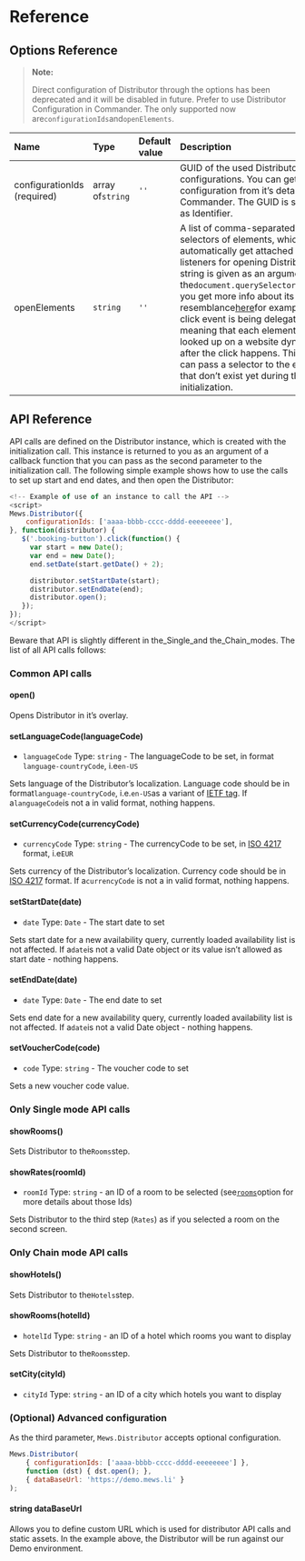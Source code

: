 # Reference

## Options Reference <a id="options-reference"></a>

> **Note:**
>
> Direct configuration of Distributor through the options has been deprecated and it will be disabled in future. Prefer to use Distributor Configuration in Commander. The only supported now are`configurationIds`and`openElements`.

| Name | Type | Default value | Description |
| :--- | :--- | :--- | :--- |
| configurationIds \(required\) | array of`string` | `''` | GUID of the used Distributor configurations.  You can get GUID of a configuration from it’s details page in Commander. The GUID is shown there as Identifier. |
| openElements | `string` | `''` | A list of comma-separated CSS selectors of elements, which will automatically get attached click event listeners for opening Distributor. The string is given as an argument to the`document.querySelectorAll`function, you get more info about its resemblance[here](https://developer.mozilla.org/en-US/docs/Web/API/Document/querySelectorAll)for example.  The click event is being delegated, meaning that each element is being looked up on a website dynamically after the click happens. This way you can pass a selector to the elements that don’t exist yet during the initialization. |

## API Reference <a id="api-reference"></a>

API calls are defined on the Distributor instance, which is created with the initialization call. This instance is returned to you as an argument of a callback function that you can pass as the second parameter to the initialization call. The following simple example shows how to use the calls to set up start and end dates, and then open the Distributor:

```javascript
<!-- Example of use of an instance to call the API -->
<script>
Mews.Distributor({
    configurationIds: ['aaaa-bbbb-cccc-dddd-eeeeeeee'],
}, function(distributor) {
   $('.booking-button').click(function() {
     var start = new Date();
     var end = new Date();
     end.setDate(start.getDate() + 2);

     distributor.setStartDate(start);
     distributor.setEndDate(end);
     distributor.open();
   });
});
</script>
```

Beware that API is slightly different in the\_Single\_and the\_Chain\_modes. The list of all API calls follows:

### Common API calls <a id="common-api-calls"></a>

#### open\(\) <a id="open"></a>

Opens Distributor in it’s overlay.

#### setLanguageCode\(languageCode\) <a id="setlanguagecodelanguagecode"></a>

* `languageCode` Type: `string` - The languageCode to be set, in format `language-countryCode`, i.e`en-US`

Sets language of the Distributor’s localization. Language code should be in format`language-countryCode`, i.e.`en-US`as a variant of [IETF tag](https://en.wikipedia.org/wiki/IETF_language_tag). If a`languageCode`is not a in valid format, nothing happens.

#### setCurrencyCode\(currencyCode\) <a id="setcurrencycode"></a>

* `currencyCode` Type: `string` - The currencyCode to be set, in [ISO 4217](https://en.wikipedia.org/wiki/ISO_4217) format, i.e`EUR`

Sets currency of the Distributor’s localization. Currency code should be in [ISO 4217](https://en.wikipedia.org/wiki/ISO_4217) format. If a`currencyCode` is not a in valid format, nothing happens.

#### setStartDate\(date\) <a id="setstartdatedate"></a>

* `date` Type: `Date` - The start date to set

Sets start date for a new availability query, currently loaded availability list is not affected. If a`date`is not a valid Date object or its value isn’t allowed as start date - nothing happens.

#### setEndDate\(date\) <a id="setenddatedate"></a>

* `date` Type: `Date` - The end date to set

Sets end date for a new availability query, currently loaded availability list is not affected. If a`date`is not a valid Date object - nothing happens.

#### setVoucherCode\(code\) <a id="setvouchercodecode"></a>

* `code` Type: `string` - The voucher code to set

Sets a new voucher code value.

### Only Single mode API calls <a id="only-single-mode-api-calls"></a>

#### showRooms\(\) <a id="showrooms"></a>

Sets Distributor to the`Rooms`step.

#### showRates\(roomId\) <a id="showratesroomid"></a>

* `roomId` Type: `string` - an ID of a room to be selected \(see[`rooms`](https://mewssystems.github.io/public/content/distributor/widget/reference.html#rooms)option for more details about those Ids\)

Sets Distributor to the third step \(`Rates`\) as if you selected a room on the second screen.

### Only Chain mode API calls <a id="only-chain-mode-api-calls"></a>

#### showHotels\(\) <a id="showhotels"></a>

Sets Distributor to the`Hotels`step.

#### showRooms\(hotelId\) <a id="showroomshotelid"></a>

* `hotelId` Type: `string` - an ID of a hotel which rooms you want to display

Sets Distributor to the`Rooms`step.

#### setCity\(cityId\)

* `cityId` Type: `string` - an ID of a city which hotels you want to display

### \(Optional\) Advanced configuration

As the third parameter, `Mews.Distributor` accepts optional configuration.

```javascript
Mews.Distributor(
    { configurationIds: ['aaaa-bbbb-cccc-dddd-eeeeeeee'] }, 
    function (dst) { dst.open(); },
    { dataBaseUrl: 'https://demo.mews.li' }
);
```

#### string dataBaseUrl

Allows you to define custom URL which is used for distributor API calls and static assets. In the example above, the Distributor will be run against our Demo environment.

